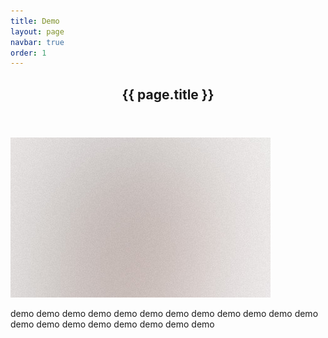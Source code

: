 ```yaml
---
title: Demo
layout: page
navbar: true
order: 1
---
```


<section>
  <header class="main"><h1>{{ page.title }}</h1></header>
  <span class="image left"><img src="images/pic01.jpg" alt="" /></span>
  <p>
    demo demo demo demo
    demo demo demo demo
    demo demo demo demo
    demo demo demo demo
    demo demo demo demo
  </p>
</section>